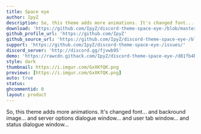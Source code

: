 ```yaml
---
title: Space eye
author: IpyZ
description: So, this theme adds more animations. It's changed font... and backround image... and server options dialogue window... and user tab window... and status dialogue window...
download: 'https://github.com/IpyZ/discord-theme-space-eye-/blob/master/space-eye.theme.css'
github_profile_url: 'https://github.com/IpyZ'
github_source_url: 'https://github.com/IpyZ/discord-theme-space-eye-/blob/master/space-eye.theme.css'
support: 'https://github.com/IpyZ/discord-theme-space-eye-/issues/'
discord_server: 'http://discord.gg/fjvwb95'
demo: 'https://rawcdn.githack.com/IpyZ/discord-theme-space-eye-/d81fb4be122def770a4e8fbfc3975055e0686088/space-eye.theme.css'
style: dark
thumbnail: https://i.imgur.com/GxXKfQK.png
previews: [https://i.imgur.com/GxXKfQK.png]
auto: true
status:
ghcommentid: 0
layout: product
---
```

So, this theme adds more animations. It's changed font... and backround image... and server options dialogue window... and user tab window... and status dialogue window...